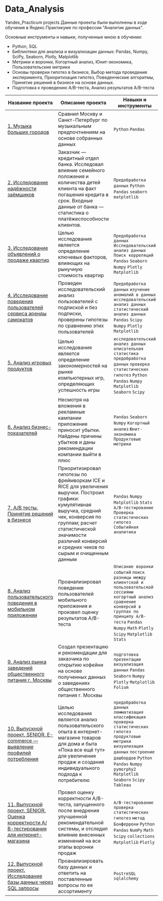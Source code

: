 # Data_Analysis
Yandex_Practicum projects
Данные проекты были выполнены в ходе обучения в Яндекс.Практикуме по профессии "Аналитик данных".

Основные инструменты и навыки, полученные мною в обучении:
* Python, SQL
* Библиотеки для анализа и визуализации данных: Pandas, Numpy, SciPy, Seaborn, Plotly, Matplotlib
* Метрики и воронки, Когортный анализ, Юнит-экономика, Пользовательские метрики
* Основы проверки гипотез в бизнесе, Выбор метода проведения эксперимента, Приоритизация гипотез, Поведенческие алгоритмы, Принятие решений в бизнесе на основе данных.
* Подготовка к проведению A/B-теста, Анализ результатов A/B-теста

| Название проекта | Описание проекта | Навыки и инструменты |
| ----------- | ----------- | ----------- |
| [1. Музыка больших городов](https://github.com/pspasskiy/Data_Analysis/tree/main/01.%20big%20city%20music) | Сравнил Москву и Санкт-Петербург по музыкальным предпочтнениям на основе собранных данных | `Python` `Pandas` |
| [2. Исследование надёжности заёмщиков](https://github.com/pspasskiy/Data_Analysis/tree/main/02.%20bank%20debtors) | Заказчик — кредитный отдел банка. Исследовал влияние семейного положения и количества детей клиента на факт погашения кредита в срок. Входные данные от банка — статистика о платёжеспособности клиентов. | `Предобработка данных` `Python` `Pandas` `seaborn` `matplotlib` |
| [3. Исследование объявлений о продаже квартир](https://github.com/pspasskiy/Data_Analysis/tree/main/03.%20real%20estate)| Целью исследования является определение ключевых факторов, влияющих на рынучную стоимость квартир| `Предобработка данных` `Исследовательский анализ данных` `Поиск корреляций` `Pandas` `Seaborn` `Numpy` `Plotly` `Matplotlib` | 
| [4. Исследование поведения пользователей сервиса аренды самокатов](https://github.com/pspasskiy/Data_Analysis/tree/main/04.%20scooter%20rent) | Проведен исследовательский анализ пользователей с подпиской и без подписки, проверены гипотезы по сравнению этих пользователей | `Предобработка данных` `изучение аномалий в данных` `исследовательский анализ данных` `статистический анализ данных` `Pandas` `Scipy` `Numpy` `Plotly` `Matplotlib` |
| [5. Анализ игровых продуктов](https://github.com/pspasskiy/Data_Analysis/tree/main/05.%20video%20games%20research) | Целью исследования является определение закономерностей на рынке компьютерных игр, определяющих успешность игры | `исследовательский анализ данных` `описательная статистика` `предобработка данных` `проверка статистических гипотез` `Python` `Pandas` `Numpy` `Matplotlib` `Seaborn` `Scipy` |
| [6. Анализ бизнес-показателей](https://github.com/pspasskiy/Data_Analysis/tree/main/06.%20business%20performance%20analysis) | Несмотря на вложения в рекламные кампании приложение приносит убытки. Найдены причины убытков и даны рекомендации компании выйти в плюс | `Pandas` `Seaborn` `Numpy` `Когортный анализ` `Юнит-экономика` `Продуктовые метрики` |
| [7. A/B тесты. Принятие решений в бизнесе](https://github.com/pspasskiy/Data_Analysis/tree/main/07.%20ab%20test) | Приоритизировал гипотезы по фреймворкам ICE и RICE для увеличения выручки. Построил графики: кумулятивная выручка, средний чек, конверсия по группам; расчет статистической значимости различий конверсий и средних чеков по сырым и очищенным данным | `Pandas` `Numpy` `Matplotlib` `Stats` `A/B-тестирование` `Проверка статистических гипотез` `Событийная аналитика` |
| [8. Анализ пользовательского поведения в мобильном приложении](https://github.com/pspasskiy/Data_Analysis/tree/main/08.%20event%20analytics%20mobile%20app) | Проанализировал поведение пользователей мобильного приложения и произвел оценку результатов A/B-теста | `Описание воронки событий` `поиск разницы между клиентской и пользовательской сессиями` `когортный анализ` `сравнение конверсий в группах по принципу A/B-теста` `Pandas` `Numpy` `Math` `Plotly` `Scipy` `Matplotlib` `Stats` |
| [9. Анализ рынка заведений общественного питания г. Москвы](https://github.com/pspasskiy/Data_Analysis/tree/main/09.%20cafe%20market%20analysis) | Создал презентацию и рекомендации для заказчика по открытию кофейни на основе полученных данных о заведениях общественного питания г. Москвы | `подготовка презентации` `визуализация данных` `Pandas` `Seaborn` `Numpy` `Plotly` `Matplotlib` `Folium` |
| [10. Выпускной проект. SENIOR. E-commerce — выявление профилей потребления](https://github.com/pspasskiy/Data_Analysis/tree/main/10.%20e-commerce) | Целью исследования является анализ пользовательского опыта в интернет-магазине товаров для дома и быта «Пока все ещё тут» для увеличения продаж и создания индивидуального подхода к потребителю | `предобработка данных` `лемматизация` `классификация` `проверка статистических гипотез` `продуктовые метрики` `визуализация данных` `построение дашбордов` `Python` `Pandas` `Numpy` `pymorphy2` `Matplotlib` `Seaborn` `Scipy` `Tableau` |
| [11. Выпускной проект. SENIOR. Оценка корректности А/В-тестирования для интернет-магазина](https://github.com/pspasskiy/Data_Analysis/tree/main/11.%20final%20ab%20test)| Провел оценку корректности A/B-теста, запущенного после внедрения улучшенной рекомендательной системы, и отследил влияние внесенных изменений на все этапы воронки продаж | `А/В-тестирование` `проверка статистических гипотез` `метод Бонферрони` `Python` `Pandas` `NumPy` `Math` `Scipy` `collections` `Matplotlib` `Plotly` |
| [12.  Выпускной проект. Исследование базы данных через SQL запросы](https://github.com/pspasskiy/Data_Analysis/tree/main/sql) | Проанализировать базу данных и ответить на поставленные вопросы по ее ассортименту | `PostreSQL` `sqlalchemy` |
